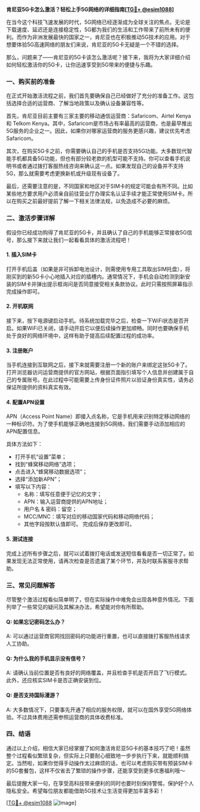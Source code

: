 **肯尼亚5G卡怎么激活？轻松上手5G网络的详细指南[[TG💪+ @esim1088](https://t.me/s/esim1088)]**

在当今这个科技飞速发展的时代，5G网络已经逐渐成为全球关注的焦点。无论是下载速度、延迟还是连接稳定性，5G都为我们的生活和工作带来了前所未有的便利。而作为非洲发展最快的国家之一，肯尼亚也在积极推动5G技术的应用。对于想要体验5G高速网络的朋友们来说，肯尼亚的5G卡无疑是一个不错的选择。

那么，问题来了——肯尼亚的5G卡该怎么激活呢？接下来，我将为大家详细介绍如何轻松激活你的5G卡，让你迅速享受到5G带来的便捷与乐趣。

### 一、购买前的准备

在正式开始激活流程之前，我们首先要确保自己已经做好了充分的准备工作。这包括选择合适的运营商、了解当地政策以及确认设备兼容性等。

首先，肯尼亚目前主要有三家主要的移动通信运营商：Safaricom、Airtel Kenya 和 Telkom Kenya。其中，Safaricom是市场占有率最高的运营商，也是最早推出5G服务的企业之一。因此，如果你对哪家运营商的服务更感兴趣，建议优先考虑Safaricom。

其次，在购买5G卡之前，你需要确认自己的手机是否支持5G功能。大多数现代智能手机都具备5G功能，但也有部分较老款的机型可能不支持。你可以查看手机说明书或者通过拨打客服热线咨询来确认这一点。如果发现自己的设备并不支持5G，那么就需要考虑更换新机或升级现有设备了。

最后，还需要注意的是，不同国家和地区对于SIM卡的规定可能会有所不同。比如某些地方要求用户必须亲自前往营业厅办理实名认证手续才能正常使用SIM卡。所以在购买之前最好提前了解一下相关法律法规，以免造成不必要的麻烦。

### 二、激活步骤详解

假设你已经成功购得了肯尼亚的5G卡，并且确认了自己的手机能够正常接收5G信号，那么接下来就让我们一起看看具体的激活流程吧！

#### 1. 插入SIM卡
打开手机后盖（如果是非可拆卸电池设计，则需使用专用工具取出SIM托盘），将刚买到的新5G卡小心地插入对应的插槽内。通常情况下，手机会自动检测到新安装的SIM卡并弹出提示框询问是否同意接受相关条款协议。此时只需按照屏幕指示完成操作即可。

#### 2. 开机联网
接下来，按下电源键启动手机。待系统加载完毕之后，检查一下WiFi状态是否开启。如果WiFi已关闭，请手动开启它以便后续操作更加顺畅。同时也要确保手机处于良好的网络环境中，这样有助于提高后续配置过程的成功率。

#### 3. 注册账户
当手机连接到互联网之后，接下来就需要注册一个新的账户来绑定这张5G卡了。打开浏览器访问运营商提供的官方网站，根据页面指引填写个人信息并创建属于自己的专属账号。在此过程中可能需要上传身份证件照片以验证身份真实性，请务必保证所提供的资料真实有效。

#### 4. 配置APN设置
APN（Access Point Name）即接入点名称，它是手机用来识别特定移动网络的一种标识符。为了使手机能够正确地连接到5G网络，我们需要手动添加相应的APN配置信息。

具体方法如下：
- 打开手机“设置”菜单；
- 找到“蜂窝移动网络”选项；
- 点击进入“蜂窝移动数据选项”；
- 选择“添加新APN”；
- 填写以下内容：
  - 名称：填写任意便于记忆的文字；
  - APN：输入运营商提供的APN地址；
  - 用户名 & 密码：留空；
  - MCC/MNC：填写对应的移动国家代码和移动网络代码；
  - 其他字段按默认值即可。
完成后保存更改即可。

#### 5. 测试连接
完成上述所有步骤之后，就可以试着拨打电话或发送短信看看是否一切正常了。如果发现无法正常使用，请再次检查是否遗漏了某个环节，并及时联系客服寻求帮助。

### 三、常见问题解答

尽管整个激活过程看似简单明了，但在实际操作中难免会出现各种意外情况。下面列举了一些常见的疑问及其解决办法，希望能对你有所帮助。

#### Q: 如果忘记密码怎么办？
A: 可以通过运营商官网找回密码的功能进行重置，也可以直接拨打客服热线请求人工协助。

#### Q: 为什么我的手机显示没有信号？
A: 请确认当前位置是否有良好的网络覆盖，并且检查手机是否开启了飞行模式。此外，还应核实SIM卡是否正确安装到位。

#### Q: 是否支持国际漫游？
A: 大多数情况下，只要事先开通了相应的服务权限，就可以在国外享受5G网络体验。不过具体费用还需参照运营商的具体收费标准。

### 四、结语

通过以上介绍，相信大家已经掌握了如何激活肯尼亚5G卡的基本技巧了吧！虽然整个过程看似繁琐复杂，但实际上只要耐心细致地一步步执行下来，就能顺利搞定。当然啦，如果你觉得手动操作太过麻烦的话，也可以考虑购买带有预装SIM卡的5G套餐包，这样不仅省去了繁琐的操作步骤，还能享受到更多优惠福利哦～

最后提醒大家一句，在享受高科技带来便利的同时也要时刻保持警惕，保护好个人隐私安全。希望每位朋友都能借助5G技术让生活变得更加丰富多彩！

[[TG💪+ @esim1088](https://t.me/s/esim1088) ![Image](https://i.postimg.cc/4NQfJmqS/Snipaste-2025-05-13-00-14-12.png)]